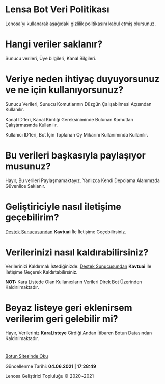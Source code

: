 # Lensa Bot Veri Politikası

Lenosa'yı kullanarak aşağıdaki gizlilik politikasını kabul etmiş olursunuz.

# Hangi veriler saklanır?

Sunucu verileri, Üye bilgileri, Kanal Bilgileri.

# Veriye neden ihtiyaç duyuyorsunuz ve ne için kullanıyorsunuz?

Sunucu Verileri, Sunucu Komutlarının Düzgün Çalışabilmesi Açısından Kullanılır.

Kanal ID'leri, Kanal Kimliği Gereksiniminde Bulunan Komutları Çalıştırmasında Kullanılır.

Kullanıcı ID'leri, Bot İçin Toplanan Oy Mikarını Kullanımında Kullanılır.

# Bu verileri başkasıyla paylaşıyor musunuz?

Hayır, Bu verileri Paylaşmamaktayız. Yanlızca Kendi Depolama Alanımızda Güvenlice Saklanır.

# Geliştiriciyle nasıl iletişime geçebilirim?

[Destek Sunucusundan](https://discord.gg/sUuYCJzh5b) **Kavtuai** İle İletişime Geçebilirsiniz.

# Verilerinizi nasıl kaldırabilirsiniz?

Verilerinizi Kaldırmak İstediğinizde: [Destek Sunucusundan](https://discord.gg/sUuYCJzh5b) **Kavtuai** İle İletişime Geçerek Kaldırtabilirsiniz.

**NOT:** Kara Listede Olan Kullanıcıların Verileri Direk Bot Üzerinden Kaldırılmaktadır.

# Beyaz listeye geri eklenirsem verilerim geri gelebilir mi?
Hayır, Verileriniz __KaraListeye__ Girdiği Andan İtibaren Botun Datasından Kaldırılmaktadır.
#

[Botun Sitesinde Oku](https://bot.lenosa.cf/tos#veri-kullanimi.html)

Güncellenme Tarihi: **04.06.2021 | 17:28:49**

Lenosa Geliştirici Topluluğu © 2020~2021
